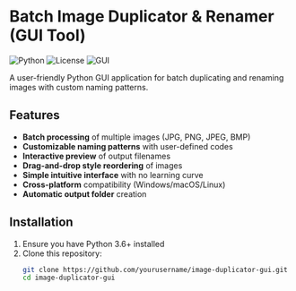 
# Batch Image Duplicator & Renamer (GUI Tool)

![Python](https://img.shields.io/badge/Python-3.x-blue?logo=python)
![License](https://img.shields.io/badge/License-MIT-green)
![GUI](https://img.shields.io/badge/GUI-Tkinter-yellowgreen)

A user-friendly Python GUI application for batch duplicating and renaming images with custom naming patterns.

## Features

- **Batch processing** of multiple images (JPG, PNG, JPEG, BMP)
- **Customizable naming patterns** with user-defined codes
- **Interactive preview** of output filenames
- **Drag-and-drop style reordering** of images
- **Simple intuitive interface** with no learning curve
- **Cross-platform** compatibility (Windows/macOS/Linux)
- **Automatic output folder** creation

## Installation

1. Ensure you have Python 3.6+ installed
2. Clone this repository:
   ```bash
   git clone https://github.com/yourusername/image-duplicator-gui.git
   cd image-duplicator-gui
